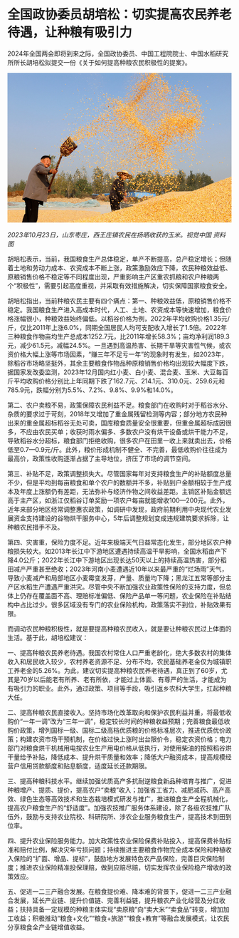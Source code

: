 # 全国政协委员胡培松：切实提高农民养老待遇，让种粮有吸引力

2024年全国两会即将到来之际，全国政协委员、中国工程院院士、中国水稻研究所所长胡培松拟提交一份《关于如何提高种粮农民积极性的提案》。

![2828822d3094c1546c13295a7fdfbb6f.jpg](https://raw.githubusercontent.com/qqhsx/qqnews_image/main/2024/03/02/全国政协委员胡培松：切实提高农民养老待遇，让种粮有吸引力/2828822d3094c1546c13295a7fdfbb6f.jpg)

_2023年10月23日，山东枣庄，西王庄镇农民在扬晒收获的玉米。视觉中国 资料图_

胡培松表示，当前，我国粮食生产总体稳定，单产不断提高，总产稳定增长；但随着土地和劳动力成本、农资成本不断上涨，政策激励效应下降，农民种粮效益低、原粮销售价格不稳定等不同程度出现，严重影响主产区重农抓粮和农户种粮两个“积极性”，需要引起高度重视，并采取有效措施解决，切实保障国家粮食安全。

胡培松指出，当前种粮农民主要有四个痛点：第一、种粮效益低，原粮销售价格不稳定。我国粮食生产进入高成本时代，人工、土地、农资成本等快速增加，粮食价格涨幅很小，种粮效益始终偏低。以稻谷价格为例，2022年平均收购价格1.35元/斤，仅比2011年上涨6.0%，同期全国居民人均可支配收入增长了1.5倍。2022年三种粮食作物亩均生产总成本1252.7元，比2011年增长58.3%；亩均净利润189.3元，减少61.5元，减幅24.5%。一旦遇到高温热害、长期干旱等灾害性气候，或农资价格大幅上涨等市场因素，“赚三年不足亏一年”的现象时有发生，如2023年，除稻谷市场略坚挺外，其余主要粮食作物品种原粮销售价格均出现较大幅度下跌，据国家发改委监测，2023年12月国内红小麦、白小麦、混合麦、玉米、大豆每百斤平均收购价格分别比上年同期下跌了162.7元、214.1元、310.0元、259.6元和785.9元，跌幅分别为5.5%、7.2%、9.8%、9.9%和14.0%。

第二、农户卖粮不易，政策保障农民利益不足。粮食部门在收购时对于稻谷水分、杂质的要求过于苛刻，2018年又增加了重金属残留检测等内容；部分地方农民种出来的重金属超标稻谷无处可卖，国库粮食质量安全很重要，但重金属超标成因很多，不应由农民买单；收获时雨水偏多、多数农户没有烘干设备或烘干能力不足，导致稻谷水分超标，粮食部门拒绝收购，很多农户在田里一收上来就卖出去，价格低至0.7—0.9元/斤。此外，粮价形成机制不健全、不完善，最低收购价往往成为最高价，政策性收购逐渐占据了主导地位，挤压了市场的调节空间。

第三、补贴不足，政策调整损失大。尽管国家每年对支持粮食生产的补贴额度总量不少，但是平均到每亩粮食和单个农户的数额并不多，补贴到户金额相较于生产成本及年度上涨额仍有差距，无法弥补与经济作物之间收益差距。主销区补贴金额远高于主产区，如浙江仅稻谷订单奖励一项农户每亩就能增收100—200元。此外，近年来部分地区经常调整惠农政策，如调研中发现，政府前期利用中央现代农业发展资金支持建设的谷物烘干服务中心，5年后调整规划变成违规建筑要求拆除，让种粮农民措手不及。

第四、灾害重，保险力度不足。近年来极端天气日益常态化发生，部分地区农户种粮损失较大。如2013年长江中下游地区遭遇持续高温干旱影响，全国水稻亩产下降4.0公斤；2022年长江中下游地区出现长达50天以上的持续高温热害，部分稻田减产严重甚至绝收；2023年河南小麦遭遇近10年以来最严重的“烂场雨”天气，导致小麦减产和局部地区小麦霉变发芽，产量、质量均下降；黑龙江五常等部分主产区水稻生产遭遇严重洪灾。尽管中央不断加强农业政策性保险的支持力度，但总体上仍存在覆盖面不高、理赔标准偏低、保险产品单一等问题，农业保险在补贴结构中占比过少。很多区域没有专门的农业保险机构，政策落实不到位，补贴效果有限。

而调动农民种粮积极性，就是要提高种粮农民收入，就是要让种粮农民过上体面的生活。基于此，胡培松建议：

一、提高种粮农民养老待遇。我国农村常住人口严重老龄化，绝大多数农村的集体收入和居民收入较少，农村养老资源不足、分布不均，农民基础养老金仅为城镇职工养老金的5.26%。为此，建议切实提高种粮农民养老待遇，真正到了60岁，尤其是70岁以后能老有所养、老有所依，才能过上体面、有尊严的生活，才能成为有吸引力的职业。此外，通过政策、项目等手段，吸引返乡农科大学生，扛起种粮大任。

二、提高种粮农民直接收入。坚持市场化改革取向和保护农民利益并重，将最低收购价“一年一调”改为“三年一调”，稳定较长时间的种粮收益预期；完善粮食最低收购价政策，增列国标一级、国标二级高档优质粮的价格标准层次，推进优质优价政策；构建农资市场干预机制，在价格过快上涨时出台限价令，稳定农资价格；电力部门对粮食烘干机械用电按农业生产用电价格从低执行，对使用柴油的按照稻谷烘干量给予补贴，降低成本、提升烘干质量和效率；降低大户融资成本，提高规模经营户信用贷款额度和贴息额度，适度延长还款期限。

三、提高种粮科技水平。继续加强优质高产多抗耐逆粮食新品种培育与推广，促进种粮增产、提质、提价，提高农户“卖粮”收入；加强省工省力、减肥减药、高产高效、绿色生态等高效技术和生态栽培模式研发与推广，推进粮食生产全程机械化，提高农户粮食生产的“舒适度”。加强农技推广服务体系建设，除了各级农技推广队伍外，鼓励与支持农业院校、科研院所、涉农企业服务粮食生产，提高技术到田到位率。

四、提升农业保险服务能力。加大政策性农业保险保费补贴投入，提高保费补贴标准和赔付比例，解决灾年亏损问题；持续推进主要粮食作物完全成本保险和种植收入保险的“扩面、增品、提标”，鼓励地方发展特色农产品保险，完善巨灾保险制度；推进农业保险精准投保理赔，做到应赔尽赔，切实发挥农业保险稳产增收的政策效应。

五、促进一二三产融合发展。在粮食提价难、降本难的背景下，促进一二三产业融合发展，延长产业链、提升价值链、完善利益链，提升粮农产业化经营及分红收益；扶持具备一定规模的种粮主体实现“卖原粮”向“卖大米”“卖食品”转变，增加加工收益；积极推动“粮食+文化”“粮食+旅游”“粮食+教育”等融合发展模式，让农民分享粮食全产业链增值收益。


